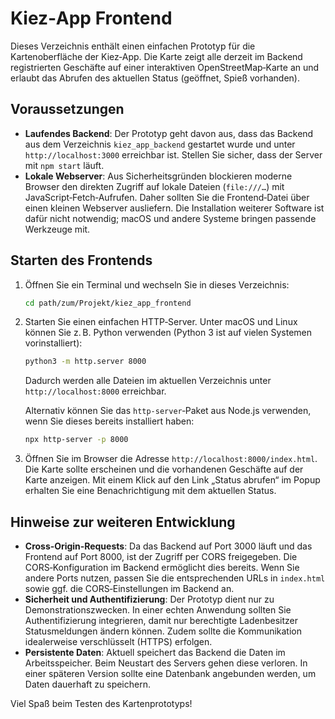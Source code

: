 # Kiez‑App Frontend

Dieses Verzeichnis enthält einen einfachen Prototyp für die Kartenoberfläche der Kiez‑App. Die Karte zeigt alle derzeit im Backend registrierten Geschäfte auf einer interaktiven OpenStreetMap‑Karte an und erlaubt das Abrufen des aktuellen Status (geöffnet, Spieß vorhanden).

## Voraussetzungen

- **Laufendes Backend**: Der Prototyp geht davon aus, dass das Backend aus dem Verzeichnis `kiez_app_backend` gestartet wurde und unter `http://localhost:3000` erreichbar ist. Stellen Sie sicher, dass der Server mit `npm start` läuft.
- **Lokale Webserver**: Aus Sicherheitsgründen blockieren moderne Browser den direkten Zugriff auf lokale Dateien (`file:///…`) mit JavaScript‑Fetch‐Aufrufen. Daher sollten Sie die Frontend‑Datei über einen kleinen Webserver ausliefern. Die Installation weiterer Software ist dafür nicht notwendig; macOS und andere Systeme bringen passende Werkzeuge mit.

## Starten des Frontends

1. Öffnen Sie ein Terminal und wechseln Sie in dieses Verzeichnis:
   ```bash
   cd path/zum/Projekt/kiez_app_frontend
   ```
2. Starten Sie einen einfachen HTTP‑Server. Unter macOS und Linux können Sie z. B. Python verwenden (Python 3 ist auf vielen Systemen vorinstalliert):
   ```bash
   python3 -m http.server 8000
   ```
   Dadurch werden alle Dateien im aktuellen Verzeichnis unter `http://localhost:8000` erreichbar.
   
   Alternativ können Sie das `http-server`‑Paket aus Node.js verwenden, wenn Sie dieses bereits installiert haben:
   ```bash
   npx http-server -p 8000
   ```

3. Öffnen Sie im Browser die Adresse `http://localhost:8000/index.html`. Die Karte sollte erscheinen und die vorhandenen Geschäfte auf der Karte anzeigen. Mit einem Klick auf den Link „Status abrufen“ im Popup erhalten Sie eine Benachrichtigung mit dem aktuellen Status.

## Hinweise zur weiteren Entwicklung

- **Cross‑Origin‑Requests**: Da das Backend auf Port 3000 läuft und das Frontend auf Port 8000, ist der Zugriff per CORS freigegeben. Die CORS‑Konfiguration im Backend ermöglicht dies bereits. Wenn Sie andere Ports nutzen, passen Sie die entsprechenden URLs in `index.html` sowie ggf. die CORS‑Einstellungen im Backend an.
- **Sicherheit und Authentifizierung**: Der Prototyp dient nur zu Demonstrationszwecken. In einer echten Anwendung sollten Sie Authentifizierung integrieren, damit nur berechtigte Ladenbesitzer Statusmeldungen ändern können. Zudem sollte die Kommunikation idealerweise verschlüsselt (HTTPS) erfolgen.
- **Persistente Daten**: Aktuell speichert das Backend die Daten im Arbeitsspeicher. Beim Neustart des Servers gehen diese verloren. In einer späteren Version sollte eine Datenbank angebunden werden, um Daten dauerhaft zu speichern.

Viel Spaß beim Testen des Kartenprototyps!